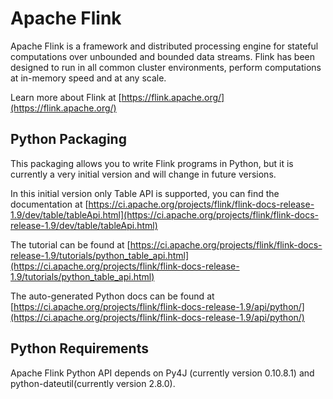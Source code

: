 # Apache Flink

Apache Flink is a framework and distributed processing engine for stateful computations over unbounded and bounded data streams. Flink has been designed to run in all common cluster environments, perform computations at in-memory speed and at any scale.

Learn more about Flink at [https://flink.apache.org/](https://flink.apache.org/)

## Python Packaging

This packaging allows you to write Flink programs in Python, but it is currently a very initial version and will change in future versions.

In this initial version only Table API is supported, you can find the documentation at [https://ci.apache.org/projects/flink/flink-docs-release-1.9/dev/table/tableApi.html](https://ci.apache.org/projects/flink/flink-docs-release-1.9/dev/table/tableApi.html)

The tutorial can be found at [https://ci.apache.org/projects/flink/flink-docs-release-1.9/tutorials/python_table_api.html](https://ci.apache.org/projects/flink/flink-docs-release-1.9/tutorials/python_table_api.html)

The auto-generated Python docs can be found at [https://ci.apache.org/projects/flink/flink-docs-release-1.9/api/python/](https://ci.apache.org/projects/flink/flink-docs-release-1.9/api/python/)

## Python Requirements

Apache Flink Python API depends on Py4J (currently version 0.10.8.1) and python-dateutil(currently version 2.8.0).
